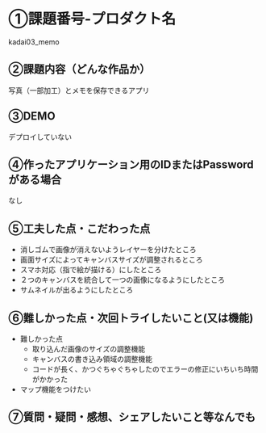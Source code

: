 # ①課題番号-プロダクト名
kadai03_memo


## ②課題内容（どんな作品か）
写真（一部加工）とメモを保存できるアプリ

## ③DEMO

デプロイしていない

## ④作ったアプリケーション用のIDまたはPasswordがある場合

なし

## ⑤工夫した点・こだわった点
- 消しゴムで画像が消えないようレイヤーを分けたところ
- 画面サイズによってキャンバスサイズが調整されるところ
- スマホ対応（指で絵が描ける）にしたところ
- ２つのキャンバスを統合して一つの画像になるようにしたところ
- サムネイルが出るようにしたところ



## ⑥難しかった点・次回トライしたいこと(又は機能)

- 難しかった点
  - 取り込んだ画像のサイズの調整機能
  - キャンバスの書き込み領域の調整機能
  - コードが長く、かつぐちゃぐちゃしたのでエラーの修正にいちいち時間がかかった
-  マップ機能をつけたい

## ⑦質問・疑問・感想、シェアしたいこと等なんでも